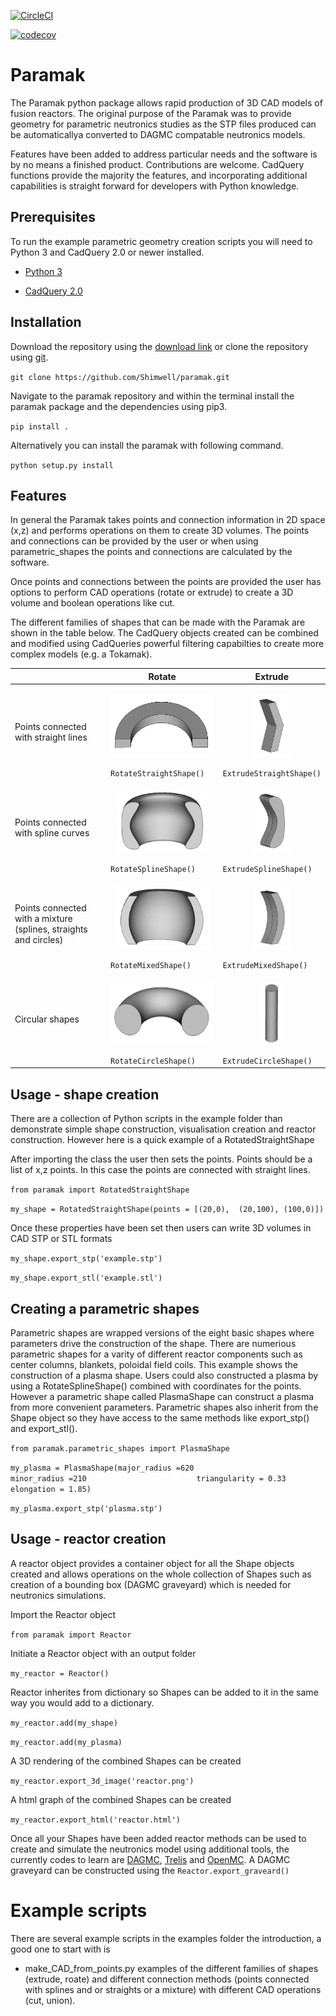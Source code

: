 
[![CircleCI](https://circleci.com/gh/ukaea/paramak.svg?style=svg)](https://circleci.com/gh/ukaea/paramak)

[![codecov](https://codecov.io/gh/Shimwell/paramak/branch/master/graph/badge.svg)](https://codecov.io/gh/Shimwell/paramak)




# Paramak

  
<!---R nit: Minor formatting now, but lines should be hard-wrapped at 79
characters for ease of viewing in traditional text editors. -->

The Paramak python package allows rapid production of 3D CAD models of fusion reactors. The original purpose of the Paramak was to provide geometry for parametric neutronics studies as the STP files produced can be automaticallya converted to DAGMC compatable neutronics models.

Features have been added to address particular needs and the software is by no means a finished product. Contributions are welcome. CadQuery functions provide the majority the features, and incorporating additional capabilities is straight forward for developers with Python knowledge.

  
  

## Prerequisites

  

To run the example parametric geometry creation scripts you will need to Python 3 and CadQuery 2.0 or newer installed.

-  [Python 3](https://www.python.org/downloads/)

-  [CadQuery 2.0](https://github.com/CadQuery/cadquery)


  

## Installation

Download the repository using the [download link](https://github.com/Shimwell/freecad_parametric_example/archive/master.zip) or clone the repository using [git](https://git-scm.com/downloads).

  `git clone https://github.com/Shimwell/paramak.git`

Navigate to the paramak repository and within the terminal install the paramak package and the dependencies using pip3.

`pip install .`

Alternatively you can install the paramak with following command.

`python setup.py install`

  

## Features

In general the Paramak takes points and connection information in 2D space (x,z) and performs operations on them to create 3D volumes. The points and connections can be provided by the user or when using parametric_shapes the points and connections are calculated by the software.

Once points and connections between the points are provided the user has options to perform CAD operations (rotate or extrude) to create a 3D volume and boolean operations like cut.

The different families of shapes that can be made with the Paramak are shown in the table below. The CadQuery objects created  can be combined and modified using CadQueries powerful filtering capabilties to create more complex models (e.g. a Tokamak).

|                                                         | Rotate                                                                                                                                 | Extrude                                                                                                                                   |
|---------------------------------------------------------|----------------------------------------------------------------------------------------------------------------------------------------|-------------------------------------------------------------------------------------------------------------------------------------------|
| Points connected with straight lines                    | <p align="center"><img src="examples/images/rotated_straights.png" height="100"></p> `RotateStraightShape()` | <p align="center"><img src="examples/images/extruded_straights.png" height="100"></p>  `ExtrudeStraightShape()` |
| Points connected with spline curves                     | <p align="center"><img src="examples/images/rotated_splines.png" height="100"></p>  `RotateSplineShape()`      | <p align="center"><img src="examples/images/extruded_splines.png" height="100"></p>  `ExtrudeSplineShape()`       |
| Points connected with a mixture (splines, straights and circles) | <p align="center"><img src="examples/images/rotated_mixed.png" height="100"></p>  `RotateMixedShape()`         | <p align="center"><img src="examples/images/extruded_mixed.png" height="100"></p>  `ExtrudeMixedShape()`          |
| Circular shapes                                         | <p align="center"><img src="examples/images/rotated_circle.png" height="100"></p> `RotateCircleShape()`      | <p align="center"><img src="examples/images/extruded_circle.png" height="100"></p> `ExtrudeCircleShape()`         |

## Usage - shape creation
  
There are a collection of Python scripts in the example folder than demonstrate simple shape construction, visualisation creation and reactor construction. However here is a quick example of a RotatedStraightShape 

After importing the class the user then sets the points. Points should be a list of x,z points. In this case the points are connected with straight lines.


`from paramak import RotatedStraightShape`

`my_shape = RotatedStraightShape(points = [(20,0),  (20,100), (100,0)])` 


Once these properties have been set then users can write 3D volumes in CAD STP or STL formats

`my_shape.export_stp('example.stp')`

`my_shape.export_stl('example.stl')`


## Creating a parametric shapes

Parametric shapes are wrapped versions of the eight basic shapes where parameters drive the construction of the shape. There are numerious parametric shapes for a varity of different reactor components such as center columns, blankets, poloidal field coils. This example shows the construction of a plasma shape. Users could also constructed a plasma by using a RotateSplineShape() combined with coordinates for the points. However a parametric shape called PlasmaShape can construct a plasma from more convenient parameters. Parametric shapes also inherit from the Shape object so they have access to the same methods like export_stp() and export_stl().


`from paramak.parametric_shapes import PlasmaShape`

`my_plasma = PlasmaShape(major_radius =620`
`                        minor_radius =210`
`                        triangularity = 0.33`
`                        elongation = 1.85)`

`my_plasma.export_stp('plasma.stp')`


## Usage - reactor creation

A reactor object provides a container object for all the Shape objects created and allows operations on the whole collection of Shapes such as creation of a bounding box (DAGMC graveyard) which is needed for neutronics simulations.

Import the Reactor object

 `from paramak import Reactor`

Initiate a Reactor object with an output folder

 `my_reactor = Reactor()`

Reactor inherites from dictionary so Shapes can be added to it in the same way you would add to a dictionary.

 `my_reactor.add(my_shape)`
 
 `my_reactor.add(my_plasma)`

A 3D rendering of the combined Shapes can be created

`my_reactor.export_3d_image('reactor.png')`

A html graph of the combined Shapes can be created

`my_reactor.export_html('reactor.html')`

Once all your Shapes have been added reactor methods can be used to create and simulate the neutronics model using additional tools, the currently codes to learn are [DAGMC](https://svalinn.github.io/DAGMC/), [Trelis](https://www.csimsoft.com/trelis) and [OpenMC](https://openmc.readthedocs.io/). A DAGMC graveyard can be constructed using the `Reactor.export_graveard()`


# Example scripts

There are several example scripts in the examples folder the introduction, a good one to start with is

- make_CAD_from_points.py examples of the different families of shapes (extrude, roate) and different connection methods (points connected with splines and or straights or a mixture) with different CAD operations (cut, union).

